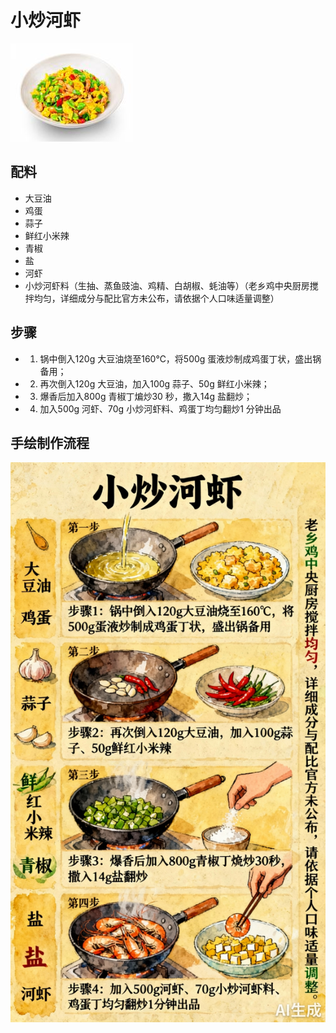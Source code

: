 # 小炒河虾

![小炒河虾](../images/小炒河虾.png)


## 配料

- 大豆油
- 鸡蛋
- 蒜子
- 鲜红小米辣
- 青椒
- 盐
- 河虾
- 小炒河虾料（生抽、蒸鱼豉油、鸡精、白胡椒、蚝油等）（老乡鸡中央厨房搅拌均匀，详细成分与配比官方未公布，请依据个人口味适量调整）

## 步骤

- 1. 锅中倒入120g 大豆油烧至160℃，将500g 蛋液炒制成鸡蛋丁状，盛出锅备用；
- 2. 再次倒入120g 大豆油，加入100g 蒜子、50g 鲜红小米辣；
- 3. 爆香后加入800g 青椒丁煸炒30 秒，撒入14g 盐翻炒；
- 4. 加入500g 河虾、70g 小炒河虾料、鸡蛋丁均匀翻炒1 分钟出品


## 手绘制作流程

![手绘制作流程](../images/炒菜/小炒河虾.jpg)
